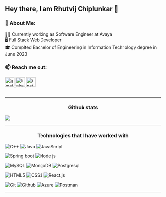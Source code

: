 ## Hey there, I am Rhutvij Chiplunkar 👋

 ### 💁 About Me:
🧑‍💻 Currently working as Software Engineer at Avaya<br>
🖥 Full Stack Web Developer <br>
🎓 Complted Bachelor of Engineering in Information Technology degree in June 2023<br>


 ### 📫 Reach me out:
<div align="left">
  <a href="mailto:rhutvij.chiplunkar@gmail.com" target="_blank">
    <img src="https://img.shields.io/static/v1?message=Gmail&logo=gmail&label=&color=D14836&logoColor=white&labelColor=&style=for-the-badge" height="30" alt="gmail logo"  />
  </a>
  <a href="https://www.linkedin.com/in/rhutvij-chiplunkar/" target="_blank">
    <img src="https://img.shields.io/static/v1?message=LinkedIn&logo=linkedin&label=&color=0077B5&logoColor=white&labelColor=&style=for-the-badge" height="30" alt="linkedin logo"  />
  </a>
  <a href="https://www.instagram.com/rhutvij_chips/" target="_blank">
    <img src="https://img.shields.io/static/v1?message=Instagram&logo=instagram&label=&color=E4405F&logoColor=white&labelColor=&style=for-the-badge" height="30" alt="instagram logo"  />
  </a>
</div>
<br/>
<hr>

<h3 align="center">Github stats</h3>

![](https://github-readme-streak-stats.herokuapp.com/?user=RhutvijChiplunkar&theme=blueberry&hide_border=false)<br/>

<hr>
<h3 align="center">Technologies that I have worked with</h3>

![C++](https://img.shields.io/badge/c++-%2300599C.svg?style=for-the-badge&logo=c%2B%2B&logoColor=white) ![Java](https://img.shields.io/badge/Java-%23f89820.svg?&style=for-the-badge&logo=openjdk&logoColor=white) ![JavaScript](https://img.shields.io/badge/javascript-%23323330.svg?style=for-the-badge&logo=javascript&logoColor=%23F7DF1E)
<br/>

![Spring boot](https://img.shields.io/badge/spring%20boot-%236DB33F.svg?style=for-the-badge&logo=spring-boot&logoColor=white) ![Node js](https://img.shields.io/badge/node.js%20-%233c873a.svg?&style=for-the-badge&logo=node.js&logoColor=white)
<br/>

![MySQL](https://img.shields.io/badge/mysql-%2300758f.svg?&style=for-the-badge&logo=mysql&logoColor=white) ![MongoDB](https://img.shields.io/badge/MongoDB-%234DB33D.svg?&style=for-the-badge&logo=mongodb&logoColor=white) ![Postgresql](https://img.shields.io/badge/postgres-%23316192.svg?&style=for-the-badge&logo=postgresql&logoColor=white)
<br>

![HTML5](https://img.shields.io/badge/html5%20-%23E34F26.svg?&style=for-the-badge&logo=html5&logoColor=white) ![CSS3](https://img.shields.io/badge/css3%20-%231572B6.svg?&style=for-the-badge&logo=css3&logoColor=white) ![React.js](https://img.shields.io/badge/react%20-%2320232a.svg?&style=for-the-badge&logo=react&logoColor=%2361DAFB)
<br>

![Git](https://img.shields.io/badge/git%20-%23F05033.svg?&style=for-the-badge&logo=git&logoColor=white) ![Github](https://img.shields.io/badge/github%20-%23121011.svg?&style=for-the-badge&logo=github&logoColor=white) ![Azure](https://img.shields.io/badge/azure%20-%231572B6.svg?&style=for-the-badge&logo=microsoft-azure&logoColor=white) ![Postman](https://img.shields.io/badge/Postman-FF6C37?style=for-the-badge&logo=postman&logoColor=white) 
<br>

<hr>

<!--
**RhutvijChiplunkar/RhutvijChiplunkar** is a ✨ _special_ ✨ repository because its `README.md` (this file) appears on your GitHub profile.

Here are some ideas to get you started:

- 🔭 I’m currently working on ...
- 🌱 I’m currently learning ...
- 👯 I’m looking to collaborate on ...
- 🤔 I’m looking for help with ...
- 💬 Ask me about ...
- 📫 How to reach me: ...
- 😄 Pronouns: ...
- ⚡ Fun fact: ...
-->
